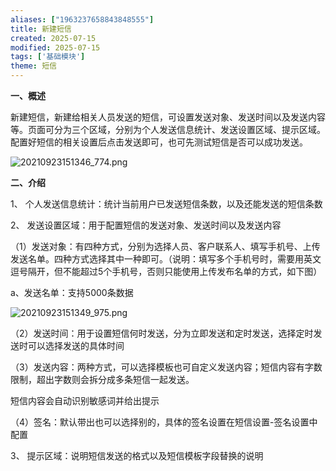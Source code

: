 ```yaml
---
aliases: ["1963237658843848555"]
title: 新建短信
created: 2025-07-15
modified: 2025-07-15
tags: ['基础模块']
theme: 短信
---
```


**一、概述**

新建短信，新建给相关人员发送的短信，可设置发送对象、发送时间以及发送内容等。页面可分为三个区域，分别为个人发送信息统计、发送设置区域、提示区域。配置好短信的相关设置后点击发送即可，也可先测试短信是否可以成功发送。

![](edb91a2362c8da34244ad6b7b27cdc41.jpg "20210923151346_774.png")

**二、介绍**

1、 个人发送信息统计：统计当前用户已发送短信条数，以及还能发送的短信条数

2、 发送设置区域：用于配置短信的发送对象、发送时间以及发送内容

（1）发送对象：有四种方式，分别为选择人员、客户联系人、填写手机号、上传发送名单。四种方式选择其中一种即可。（说明：填写多个手机号时，需要用英文逗号隔开，但不能超过5个手机号，否则只能使用上传发布名单的方式，如下图）

a、发送名单：支持5000条数据

![](3648b688c8251fe1fc592f88feef9683.jpg "20210923151349_975.png")

（2）发送时间：用于设置短信何时发送，分为立即发送和定时发送，选择定时发送时可以选择发送的具体时间

（3）发送内容：两种方式，可以选择模板也可自定义发送内容；短信内容有字数限制，超出字数则会拆分成多条短信一起发送。

短信内容会自动识别敏感词并给出提示

（4）签名：默认带出也可以选择别的，具体的签名设置在短信设置-签名设置中配置

3、 提示区域：说明短信发送的格式以及短信模板字段替换的说明
